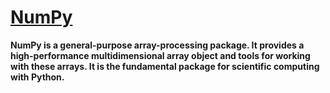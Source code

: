 # [NumPy](https://numpy.org/)
**NumPy is a general-purpose array-processing package. It provides a high-performance multidimensional array object and tools for working with these arrays. It is the fundamental package for scientific computing with Python.**

